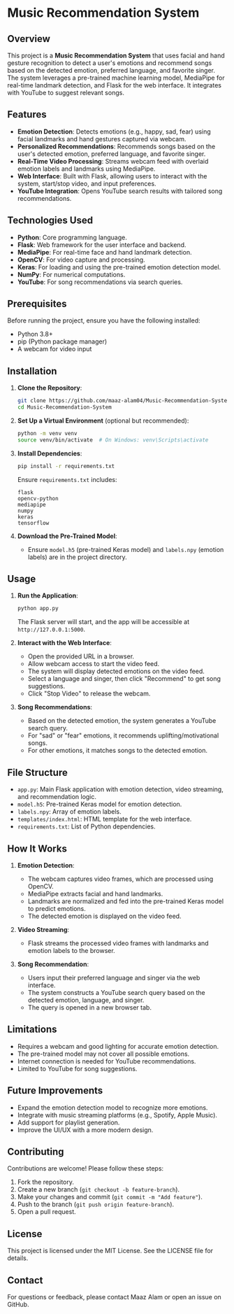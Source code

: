 # Music Recommendation System

## Overview

This project is a **Music Recommendation System** that uses facial and hand gesture recognition to detect a user's emotions and recommend songs based on the detected emotion, preferred language, and favorite singer. The system leverages a pre-trained machine learning model, MediaPipe for real-time landmark detection, and Flask for the web interface. It integrates with YouTube to suggest relevant songs.

## Features

- **Emotion Detection**: Detects emotions (e.g., happy, sad, fear) using facial landmarks and hand gestures captured via webcam.
- **Personalized Recommendations**: Recommends songs based on the user's detected emotion, preferred language, and favorite singer.
- **Real-Time Video Processing**: Streams webcam feed with overlaid emotion labels and landmarks using MediaPipe.
- **Web Interface**: Built with Flask, allowing users to interact with the system, start/stop video, and input preferences.
- **YouTube Integration**: Opens YouTube search results with tailored song recommendations.

## Technologies Used

- **Python**: Core programming language.
- **Flask**: Web framework for the user interface and backend.
- **MediaPipe**: For real-time face and hand landmark detection.
- **OpenCV**: For video capture and processing.
- **Keras**: For loading and using the pre-trained emotion detection model.
- **NumPy**: For numerical computations.
- **YouTube**: For song recommendations via search queries.

## Prerequisites

Before running the project, ensure you have the following installed:

- Python 3.8+
- pip (Python package manager)
- A webcam for video input

## Installation

1. **Clone the Repository**:

   ```bash
   git clone https://github.com/maaz-alam04/Music-Recommendation-System.git
   cd Music-Recommendation-System
   ```

2. **Set Up a Virtual Environment** (optional but recommended):

   ```bash
   python -m venv venv
   source venv/bin/activate  # On Windows: venv\Scripts\activate
   ```

3. **Install Dependencies**:

   ```bash
   pip install -r requirements.txt
   ```

   Ensure `requirements.txt` includes:

   ```
   flask
   opencv-python
   mediapipe
   numpy
   keras
   tensorflow
   ```

4. **Download the Pre-Trained Model**:

   - Ensure `model.h5` (pre-trained Keras model) and `labels.npy` (emotion labels) are in the project directory.

## Usage

1. **Run the Application**:

   ```bash
   python app.py
   ```

   The Flask server will start, and the app will be accessible at `http://127.0.0.1:5000`.

2. **Interact with the Web Interface**:

   - Open the provided URL in a browser.
   - Allow webcam access to start the video feed.
   - The system will display detected emotions on the video feed.
   - Select a language and singer, then click "Recommend" to get song suggestions.
   - Click "Stop Video" to release the webcam.

3. **Song Recommendations**:

   - Based on the detected emotion, the system generates a YouTube search query.
   - For "sad" or "fear" emotions, it recommends uplifting/motivational songs.
   - For other emotions, it matches songs to the detected emotion.

## File Structure

- `app.py`: Main Flask application with emotion detection, video streaming, and recommendation logic.
- `model.h5`: Pre-trained Keras model for emotion detection.
- `labels.npy`: Array of emotion labels.
- `templates/index.html`: HTML template for the web interface.
- `requirements.txt`: List of Python dependencies.

## How It Works

1. **Emotion Detection**:

   - The webcam captures video frames, which are processed using OpenCV.
   - MediaPipe extracts facial and hand landmarks.
   - Landmarks are normalized and fed into the pre-trained Keras model to predict emotions.
   - The detected emotion is displayed on the video feed.

2. **Video Streaming**:

   - Flask streams the processed video frames with landmarks and emotion labels to the browser.

3. **Song Recommendation**:

   - Users input their preferred language and singer via the web interface.
   - The system constructs a YouTube search query based on the detected emotion, language, and singer.
   - The query is opened in a new browser tab.

## Limitations

- Requires a webcam and good lighting for accurate emotion detection.
- The pre-trained model may not cover all possible emotions.
- Internet connection is needed for YouTube recommendations.
- Limited to YouTube for song suggestions.

## Future Improvements

- Expand the emotion detection model to recognize more emotions.
- Integrate with music streaming platforms (e.g., Spotify, Apple Music).
- Add support for playlist generation.
- Improve the UI/UX with a more modern design.

## Contributing

Contributions are welcome! Please follow these steps:

1. Fork the repository.
2. Create a new branch (`git checkout -b feature-branch`).
3. Make your changes and commit (`git commit -m "Add feature"`).
4. Push to the branch (`git push origin feature-branch`).
5. Open a pull request.

## License

This project is licensed under the MIT License. See the LICENSE file for details.

## Contact

For questions or feedback, please contact Maaz Alam or open an issue on GitHub.